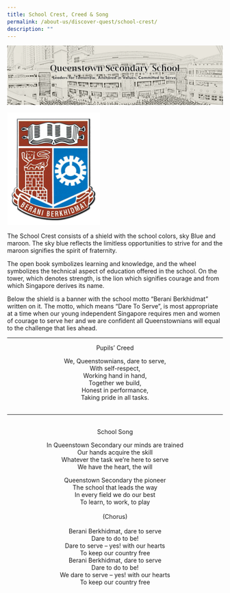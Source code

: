 ```yaml
---
title: School Crest, Creed & Song
permalink: /about-us/discover-quest/school-crest/
description: ""
---
```

![](/images/Discover%20Quest/Master_Banner_1.png)



<img src="/images/QTSS_Logo2-247x300.png"  
     style="width:43%">



The School Crest consists of a shield with the school colors, sky Blue and maroon. The sky blue reflects the limitless opportunities to strive for and the maroon signifies the spirit of fraternity.

The open book symbolizes learning and knowledge, and the wheel symbolizes the technical aspect of education offered in the school. On the tower, which denotes strength, is the lion which signifies courage and from which Singapore derives its name.

Below the shield is a banner with the school motto “Berani Berkhidmat” written on it. The motto, which means “Dare To Serve”, is most appropriate at a time when our young independent Singapore requires men and women of courage to serve her and we are confident all Queenstownians will equal to the challenge that lies ahead.

------------------------

<center>

Pupils’ Creed <br>

We, Queenstownians, dare to serve,  <br>
With self-respect,  <br>
Working hand in hand,  <br>
Together we build,  <br>
Honest in performance,  <br>
Taking pride in all tasks.<br><br>

-----------------------

<br>
School Song <br>

In Queenstown Secondary our minds are trained   <br>
Our hands acquire the skill  <br>
Whatever the task we’re here to serve  <br>
We have the heart, the will<br>

Queenstown Secondary the pioneer  <br>
The school that leads the way  <br>
In every field we do our best  <br>
To learn, to work, to play<br>
<br>
(Chorus)<br>
<br>
Berani Berkhidmat, dare to serve  <br>
Dare to do to be!  <br>
Dare to serve – yes! with our hearts  <br>
To keep our country free  <br>
Berani Berkhidmat, dare to serve  <br>
Dare to do to be!  <br>
We dare to serve – yes! with our hearts  <br>
To keep our country free<br>
	
</center>